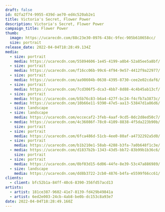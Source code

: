 ```yaml
---
draft: false
id: 02fa2f74-9955-439d-ae70-ed4c520ab2e1
title: Victoria's Secret, Flower Power
description: Victoria's Secret, Flower Power
campaign_title: Flower Power
thumb:
  image: https://ucarecdn.com/88c23e30-0976-438c-9fec-905b610658cc/
  size: portrait
release_date: 2022-04-04T18:28:49.134Z
media:
  - size: portrait
    media: https://ucarecdn.com/55894606-1e45-4199-a8b4-52a85ee5a8bf/
  - size: portrait
    media: https://ucarecdn.com/f16cc06b-99c6-4f94-9e57-4412f9a22977/
  - size: portrait
    media: https://ucarecdn.com/aa98604b-0638-4395-8730-cee2e02cdaf6/
  - size: portrait
    media: https://ucarecdn.com/7cd306f5-dca3-4bb7-8d88-4c4b45ab13cf/
  - size: portrait
    media: https://ucarecdn.com/b5b76c83-b6a4-427f-bc24-f4cfb7a3873c/
  - media: https://ucarecdn.com/10b66e11-9390-47e5-aa13-53847d1a86d6/
    size: landscape
  - size: landscape
    media: https://ucarecdn.com/eccecaf2-3feb-4aaf-9cd5-0dc2d8ed50c7/
  - media: https://ucarecdn.com/4c36086f-78c0-4109-8838-4f5da223b90b/
    size: portrait
  - size: portrait
    media: https://ucarecdn.com/6fca486d-51cb-4ee0-80af-a4732292a5d0/
  - size: portrait
    media: https://ucarecdn.com/b1b210e1-58ab-4288-b3fa-7a0b648f1c3e/
  - media: https://ucarecdn.com/d1837b2b-1343-43d5-bb72-83b99b1b36c6/
    size: portrait
  - size: portrait
    media: https://ucarecdn.com/0bf03d15-6d06-44fe-8e39-53c47a886989/
  - size: landscape
    media: https://ucarecdn.com/dd8b3722-2cb0-4876-b4fa-e5599f66cc61/
clients:
  - client: bfc52b1a-84ff-40c6-8390-356fd57acd13
artists:
  - artist: 181ce387-9602-41e7-8139-fd429b49841a
  - artist: 6ed2e003-24cb-4ab8-be0b-dc153c8a93e7
date: 2022-04-04T18:28:49.160Z
---
```

